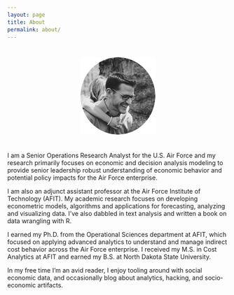 ```yaml
---
layout: page
title: About
permalink: about/
---
```



<center>
<img src="/public/images/logo.png" alt="Brad" align="center" vspace="25">
</center> 


<p>
I am a Senior Operations Research Analyst for the U.S. Air Force and my research primarily focuses on economic and decision analysis modeling to provide senior leadership robust understanding of economic behavior and potential policy impacts for the Air Force enterprise. 

I am also an adjunct assistant professor at the Air Force Institute of Technology (AFIT). My academic research focuses on developing econometric models, algorithms and applications for forecasting, analyzing and visualizing data. I’ve also dabbled in text analysis and written a book on data wrangling with R.  

I earned my Ph.D. from the Operational Sciences department at AFIT, which focused on applying advanced analytics to understand and manage indirect cost behavior across the Air Force enterprise. I received my M.S. in Cost Analytics at AFIT and earned my B.S. at North Dakota State University. 

In my free time I’m an avid reader, I enjoy tooling around with social economic data, and occasionally blog about analytics, hacking, and socio-economic artifacts. 

</p>
